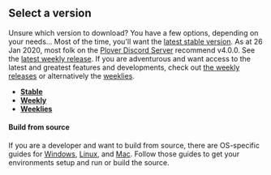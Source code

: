 ## Select a version

Unsure which version to download? You have a few options, depending on your needs…
Most of the time, you'll want the [latest stable version](https://github.com/openstenoproject/plover/releases/latest). As at 26 Jan 2020, most folk on the [Plover Discord Server](https://discord.gg/0lQde43a6dGmAMp2) recommend v4.0.0. See the [latest weekly release](https://github.com/openstenoproject/plover/releases).
If you are adventurous and want access to the latest and greatest features and developments, check out [the weekly releases](https://github.com/openstenoproject/plover/releases) or alternatively the [weeklies](https://github.com/openstenoproject/plover/tags).

- [**Stable**](https://github.com/openstenoproject/plover/releases/latest)
- [**Weekly**](https://github.com/openstenoproject/plover/releases)
- [**Weeklies**](https://github.com/openstenoproject/plover/tags)

#### Build from source
If you are a developer and want to build from source, there are OS-specific guides for [Windows](https://github.com/openstenoproject/plover/tree/master/windows), [Linux](https://github.com/openstenoproject/plover/tree/master/linux), and [Mac](https://github.com/openstenoproject/plover/tree/master/osx). Follow those guides to get your environments setup and run or build the source.